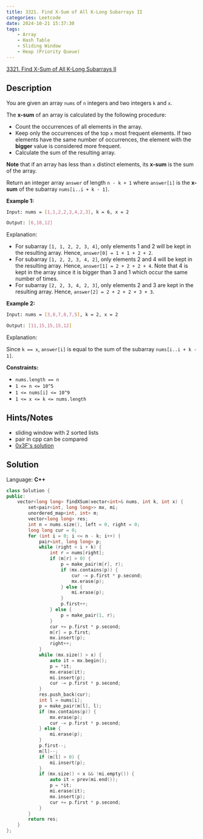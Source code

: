 ```yaml
---
title: 3321. Find X-Sum of All K-Long Subarrays II
categories: Leetcode
date: 2024-10-21 15:37:30
tags:
    - Array
    - Hash Table
    - Sliding Window
    - Heap (Priority Queue)
---
```


[3321. Find X-Sum of All K-Long Subarrays II](https://leetcode.com/problems/find-x-sum-of-all-k-long-subarrays-ii/description/)

## Description

You are given an array `nums` of `n` integers and two integers `k` and `x`.

The **x-sum**  of an array is calculated by the following procedure:

- Count the occurrences of all elements in the array.
- Keep only the occurrences of the top `x` most frequent elements. If two elements have the same number of occurrences, the element with the **bigger**  value is considered more frequent.
- Calculate the sum of the resulting array.

**Note**  that if an array has less than `x` distinct elements, its **x-sum**  is the sum of the array.

Return an integer array `answer` of length `n - k + 1` where `answer[i]` is the **x-sum**  of the subarray `nums[i..i + k - 1]`.

**Example 1:**

```bash
Input: nums = [1,1,2,2,3,4,2,3], k = 6, x = 2

Output: [6,10,12]
```

Explanation:

- For subarray `[1, 1, 2, 2, 3, 4]`, only elements 1 and 2 will be kept in the resulting array. Hence, `answer[0] = 1 + 1 + 2 + 2`.
- For subarray `[1, 2, 2, 3, 4, 2]`, only elements 2 and 4 will be kept in the resulting array. Hence, `answer[1] = 2 + 2 + 2 + 4`. Note that 4 is kept in the array since it is bigger than 3 and 1 which occur the same number of times.
- For subarray `[2, 2, 3, 4, 2, 3]`, only elements 2 and 3 are kept in the resulting array. Hence, `answer[2] = 2 + 2 + 2 + 3 + 3`.

**Example 2:**

```bash
Input: nums = [3,8,7,8,7,5], k = 2, x = 2

Output: [11,15,15,15,12]
```

Explanation:

Since `k == x`, `answer[i]` is equal to the sum of the subarray `nums[i..i + k - 1]`.

**Constraints:**

- `nums.length == n`
- `1 <= n <= 10^5`
- `1 <= nums[i] <= 10^9`
- `1 <= x <= k <= nums.length`

## Hints/Notes

- sliding window with 2 sorted lists
- pair in cpp can be compared
- [0x3F's solution](https://leetcode.cn/problems/find-x-sum-of-all-k-long-subarrays-ii/solutions/2948867/liang-ge-you-xu-ji-he-wei-hu-qian-x-da-p-2rcz/)

## Solution

Language: **C++**

```C++
class Solution {
public:
    vector<long long> findXSum(vector<int>& nums, int k, int x) {
        set<pair<int, long long>> mx, mi;
        unordered_map<int, int> m;
        vector<long long> res;
        int n = nums.size(), left = 0, right = 0;
        long long cur = 0;
        for (int i = 0; i <= n - k; i++) {
            pair<int, long long> p;
            while (right < i + k) {
                int r = nums[right];
                if (m[r] > 0) {
                    p = make_pair(m[r], r);
                    if (mx.contains(p)) {
                        cur -= p.first * p.second;
                        mx.erase(p);
                    } else {
                        mi.erase(p);
                    }
                    p.first++;
                } else {
                    p = make_pair(1, r);
                }
                cur += p.first * p.second;
                m[r] = p.first;
                mx.insert(p);
                right++;
            }
            while (mx.size() > x) {
                auto it = mx.begin();
                p = *it;
                mx.erase(it);
                mi.insert(p);
                cur -= p.first * p.second;
            }
            res.push_back(cur);
            int l = nums[i];
            p = make_pair(m[l], l);
            if (mx.contains(p)) {
                mx.erase(p);
                cur -= p.first * p.second;
            } else {
                mi.erase(p);
            }
            p.first--;
            m[l]--;
            if (m[l] > 0) {
                mi.insert(p);
            }
            if (mx.size() < x && !mi.empty()) {
                auto it = prev(mi.end());
                p = *it;
                mi.erase(it);
                mx.insert(p);
                cur += p.first * p.second;
            }
        }
        return res;
    }
};
```
